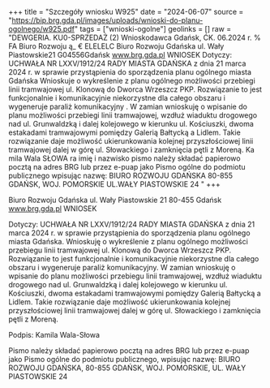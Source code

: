 +++
title = "Szczegóły wniosku W925"
date = "2024-06-07"
source = "https://bip.brg.gda.pl/images/uploads/wnioski-do-planu-ogolnego/w925.pdf"
tags = ["wnioski-ogolne"]
geolinks = []
raw = "DEWGERIA. KU0-SPRZEDAŻ  (2)  Wnioskodawca Gdańsk, ĆK. 06.2024 r.    % FA Biuro Rozwoju  ą_ € ELELELC  Biuro Rozwoju Gdańska  ul. Wały Piastowskie21  G04556Gdańsk   www.brg.gda.pl   WNIOSEK   Dotyczy: UCHWAŁA NR LXXV/1912/24 RADY MIASTA GDAŃSKA z dnia 21 marca 2024 r.  w sprawie przystąpienia do sporządzenia planu ogólnego miasta Gdańska Wnioskuje o wykreślenie z planu ogólnego możliwości przebiegi linii tramwajowej ul.  Klonową do Dworca Wrzeszcz PKP. Rozwiązanie to jest funkcjonalnie i komunikacyjnie niekorzystne dla całego obszaru i wygeneruje paraliż komunikacyjny . W zamian wnioskuję o wpisanie do planu możliwości przebiegi linii tramwajowej, wzdłuż wiaduktu drogowego nad ul. Grunwaldzką i dalej kolejowego w kierunku ul. Kościuszki, dwoma estakadami tramwajowymi pomiędzy Galerią Bałtycką a Lidlem. Takie rozwiązanie daje możliwość ukierunkowania kolejnej przyszłościowej linii tramwajowej dalej w górę ul. Słowackiego i zamknięcia pętli z Moreną.        Ka mila  Wala SŁOWA ra   imię i nazwisko  pismo należy składać papierowo pocztą na adres BRG lub przez e-puap jako Pismo ogólne do podmiotu publicznego   wpisując nazwę:   BIURO ROZWOJU GDAŃSKA 80-855 GDAŃSK, WOJ. POMORSKIE   UL.WAŁY PIASTOWSKIE 24   "
+++

Biuro Rozwoju Gdańska
ul. Wały Piastowskie 21
80-455 Gdańsk
www.brg.gda.pl
WNIOSEK

Dotyczy: UCHWAŁA NR LXXV/1912/24 RADY MIASTA GDAŃSKA z dnia 21 marca 2024 r.
w sprawie przystąpienia do sporządzenia planu ogólnego miasta Gdańska.
Wnioskuję o wykreślenie z planu ogólnego możliwości przebiegu linii tramwajowej ul. Klonową do Dworca Wrzeszcz PKP. Rozwiązanie to jest funkcjonalnie i komunikacyjnie niekorzystne dla całego obszaru i wygeneruje paraliż komunikacyjny.
W zamian wnioskuję o wpisanie do planu możliwości przebiegu linii tramwajowej, wzdłuż wiaduktu drogowego nad ul. Grunwaldzką i dalej kolejowego w kierunku ul. Kościuszki, dwoma estakadami tramwajowymi pomiędzy Galerią Bałtycką a Lidlem. Takie rozwiązanie daje możliwość ukierunkowania kolejnej przyszłościowej linii tramwajowej dalej w górę ul. Słowackiego i zamknięcia pętli z Moreną.

Podpis: Kamila Wala-Słowa

Pismo należy składać papierowo pocztą na adres BRG lub przez e-puap jako Pismo ogólne do podmiotu publicznego, wpisując nazwę:
BIURO ROZWOJU GDAŃSKA, 80-855 GDAŃSK, WOJ. POMORSKIE, UL. WAŁY PIASTOWSKIE 24


